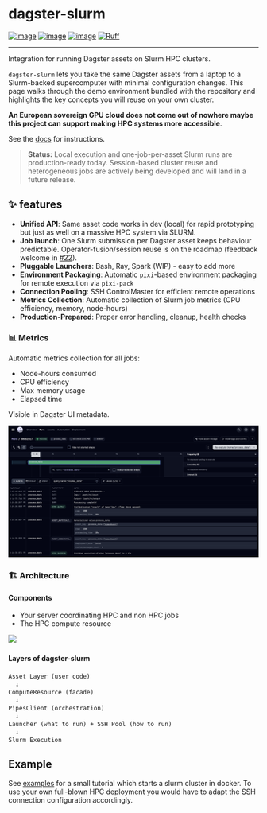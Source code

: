 # dagster-slurm

[![image](https://img.shields.io/pypi/v/dagster-slurm.svg)](https://pypi.python.org/pypi/dagster-slurm)
[![image](https://img.shields.io/pypi/l/dagster-slurm.svg)](https://pypi.python.org/pypi/dagster-slurm)
[![image](https://img.shields.io/pypi/pyversions/dagster-slurm.svg)](https://pypi.python.org/pypi/dagster-slurm)
[![Ruff](https://img.shields.io/endpoint?url=https://raw.githubusercontent.com/astral-sh/ruff/main/assets/badge/v2.json)](https://github.com/astral-sh/ruff)

---

Integration for running Dagster assets on Slurm HPC clusters.

`dagster-slurm` lets you take the same Dagster assets from a laptop to a Slurm-backed supercomputer with minimal configuration changes. This page walks through the demo environment bundled with the repository and highlights the key concepts you will reuse on your own cluster.

**An European sovereign GPU cloud does not come out of nowhere
maybe this project can support making HPC systems more accessible**.

See the [docs](https://ascii-supply-networks.github.io/dagster-slurm/) for instructions.

> **Status:** Local execution and one-job-per-asset Slurm runs are production-ready today. Session-based cluster reuse and heterogeneous jobs are actively being developed and will land in a future release.

## ✨ features

- **Unified API**: Same asset code works in dev (local) for rapid prototyping but just as well on a massive HPC system via SLURM.
- **Job launch**: One Slurm submission per Dagster asset keeps behaviour predictable. Operator-fusion/session reuse is on the roadmap (feedback welcome in [#22](https://github.com/ascii-supply-networks/dagster-slurm/issues/22)).
- **Pluggable Launchers**: Bash, Ray, Spark (WIP) - easy to add more
- **Environment Packaging**: Automatic `pixi`-based environment packaging for remote execution via `pixi-pack`
- **Connection Pooling**: SSH ControlMaster for efficient remote operations
- **Metrics Collection**: Automatic collection of Slurm job metrics (CPU efficiency, memory, node-hours)
- **Production-Prepared**: Proper error handling, cleanup, health checks

### 📊 Metrics 

Automatic metrics collection for all jobs: 

- Node-hours consumed
- CPU efficiency
- Max memory usage
- Elapsed time
     
Visible in Dagster UI metadata. 

![Screenshot comparing multiple Dagster runs](docs/static/img/process_data_run_view.png)


### 🏗️ Architecture

#### Components

- Your server coordinating HPC and non HPC jobs
- The HPC compute resource

![](./docs/static/img/arch-detail-dark.svg)

#### Layers of dagster-slurm

```
Asset Layer (user code)
  ↓
ComputeResource (facade)
  ↓
PipesClient (orchestration)
  ↓
Launcher (what to run) + SSH Pool (how to run)
  ↓
Slurm Execution
```

## Example

See [examples](./examples/) for a small tutorial which starts a slurm cluster in docker.
To use your own full-blown HPC deployment you would have to adapt the SSH connection configuration accordingly.

